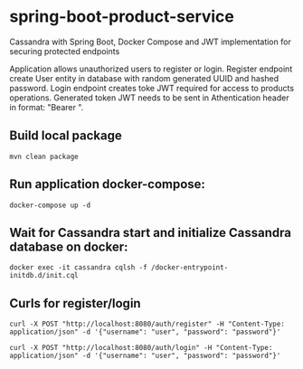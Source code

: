 # spring-boot-product-service
Cassandra with Spring Boot, Docker Compose and JWT implementation for securing protected endpoints

Application allows unauthorized users to register or login. 
Register endpoint create User entity in database with random generated UUID and hashed password.
Login endpoint creates toke JWT required for access to products operations. Generated token JWT needs to be sent in Athentication header in format: "Bearer <jwt-token>".


Build local package
-------------------------------
```
mvn clean package
```


Run application docker-compose:
-------------------------------
 ```
docker-compose up -d
```


Wait for Cassandra start and initialize Cassandra database on docker: 
-------------------------------

 ```
docker exec -it cassandra cqlsh -f /docker-entrypoint-initdb.d/init.cql
```

Curls for register/login
-------------------------------

 ```
 curl -X POST "http://localhost:8080/auth/register" -H "Content-Type: application/json" -d '{"username": "user", "password": "password"}'
```
 ```
 curl -X POST "http://localhost:8080/auth/login" -H "Content-Type: application/json" -d '{"username": "user", "password": "password"}'
```
